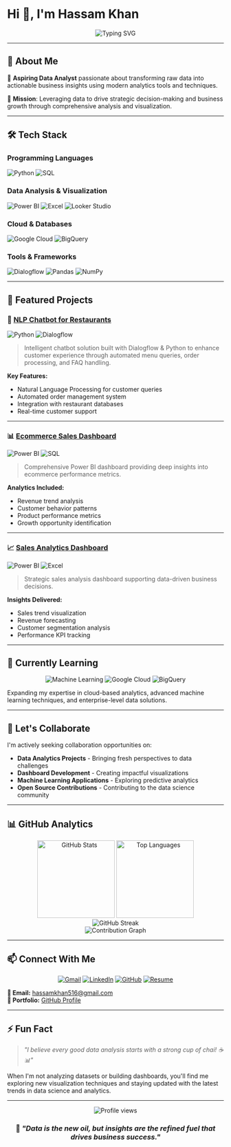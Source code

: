 # Hi 👋, I'm Hassam Khan

<div align="center">
  <img src="https://readme-typing-svg.herokuapp.com?font=Fira+Code&pause=1000&color=2196F3&center=true&vCenter=true&width=435&lines=Aspiring+Data+Analyst;Python+%7C+SQL+%7C+Power+BI+Expert;Turning+Data+into+Insights" alt="Typing SVG" />
</div>

---

## 🚀 About Me

💼 **Aspiring Data Analyst** passionate about transforming raw data into actionable business insights using modern analytics tools and techniques.

🎯 **Mission**: Leveraging data to drive strategic decision-making and business growth through comprehensive analysis and visualization.

---

## 🛠️ Tech Stack

### Programming Languages
![Python](https://img.shields.io/badge/Python-3776AB?style=for-the-badge&logo=python&logoColor=white)
![SQL](https://img.shields.io/badge/SQL-4479A1?style=for-the-badge&logo=postgresql&logoColor=white)

### Data Analysis & Visualization
![Power BI](https://img.shields.io/badge/Power%20BI-F2C811?style=for-the-badge&logo=powerbi&logoColor=black)
![Excel](https://img.shields.io/badge/Microsoft%20Excel-217346?style=for-the-badge&logo=microsoft-excel&logoColor=white)
![Looker Studio](https://img.shields.io/badge/Looker%20Studio-4285F4?style=for-the-badge&logo=google&logoColor=white)

### Cloud & Databases
![Google Cloud](https://img.shields.io/badge/Google%20Cloud-4285F4?style=for-the-badge&logo=googlecloud&logoColor=white)
![BigQuery](https://img.shields.io/badge/BigQuery-669DF6?style=for-the-badge&logo=googlebigquery&logoColor=white)

### Tools & Frameworks
![Dialogflow](https://img.shields.io/badge/Dialogflow-FF9800?style=for-the-badge&logo=dialogflow&logoColor=white)
![Pandas](https://img.shields.io/badge/Pandas-150458?style=for-the-badge&logo=pandas&logoColor=white)
![NumPy](https://img.shields.io/badge/NumPy-013243?style=for-the-badge&logo=numpy&logoColor=white)

---

## 🔭 Featured Projects

### 🤖 [NLP Chatbot for Restaurants](https://github.com/Hassamkhan888/Final-Deliverable-BC210414987-)
![Python](https://img.shields.io/badge/Python-3776AB?style=flat-square&logo=python&logoColor=white) 
![Dialogflow](https://img.shields.io/badge/Dialogflow-FF9800?style=flat-square&logo=dialogflow&logoColor=white)

> Intelligent chatbot solution built with Dialogflow & Python to enhance customer experience through automated menu queries, order processing, and FAQ handling.

**Key Features:**
- Natural Language Processing for customer queries
- Automated order management system
- Integration with restaurant databases
- Real-time customer support

---

### 📊 [Ecommerce Sales Dashboard](https://github.com/Hassamkhan888/ecommerce-sales-dashboard)
![Power BI](https://img.shields.io/badge/Power%20BI-F2C811?style=flat-square&logo=powerbi&logoColor=black)
![SQL](https://img.shields.io/badge/SQL-4479A1?style=flat-square&logo=postgresql&logoColor=white)

> Comprehensive Power BI dashboard providing deep insights into ecommerce performance metrics.

**Analytics Included:**
- Revenue trend analysis
- Customer behavior patterns
- Product performance metrics
- Growth opportunity identification

---

### 📈 [Sales Analytics Dashboard](https://github.com/Hassamkhan888/sales-analytics-dashboard)
![Power BI](https://img.shields.io/badge/Power%20BI-F2C811?style=flat-square&logo=powerbi&logoColor=black)
![Excel](https://img.shields.io/badge/Excel-217346?style=flat-square&logo=microsoft-excel&logoColor=white)

> Strategic sales analysis dashboard supporting data-driven business decisions.

**Insights Delivered:**
- Sales trend visualization
- Revenue forecasting
- Customer segmentation analysis
- Performance KPI tracking

---

## 🌱 Currently Learning

<div align="center">

![Machine Learning](https://img.shields.io/badge/Machine%20Learning-FF6F00?style=for-the-badge&logo=tensorflow&logoColor=white)
![Google Cloud](https://img.shields.io/badge/Google%20Cloud%20Advanced-4285F4?style=for-the-badge&logo=googlecloud&logoColor=white)
![BigQuery](https://img.shields.io/badge/BigQuery%20Advanced-669DF6?style=for-the-badge&logo=googlebigquery&logoColor=white)

</div>

Expanding my expertise in cloud-based analytics, advanced machine learning techniques, and enterprise-level data solutions.

---

## 🤝 Let's Collaborate

I'm actively seeking collaboration opportunities on:

- **Data Analytics Projects** - Bringing fresh perspectives to data challenges
- **Dashboard Development** - Creating impactful visualizations
- **Machine Learning Applications** - Exploring predictive analytics
- **Open Source Contributions** - Contributing to the data science community

---

## 📊 GitHub Analytics

<div align="center">
  <img height="180em" src="https://github-readme-stats.vercel.app/api?username=Hassamkhan888&show_icons=true&theme=tokyonight&include_all_commits=true&count_private=true" alt="GitHub Stats" />
  <img height="180em" src="https://github-readme-stats.vercel.app/api/top-langs/?username=Hassamkhan888&layout=compact&langs_count=8&theme=tokyonight" alt="Top Languages" />
</div>

<div align="center">
  <img src="https://github-readme-streak-stats.herokuapp.com/?user=Hassamkhan888&theme=tokyonight" alt="GitHub Streak" />
</div>

<div align="center">
  <img src="https://github-readme-activity-graph.vercel.app/graph?username=Hassamkhan888&theme=tokyo-night&hide_border=true" alt="Contribution Graph" />
</div>

---

## 📫 Connect With Me

<div align="center">

[![Gmail](https://img.shields.io/badge/Gmail-D14836?style=for-the-badge&logo=gmail&logoColor=white)](mailto:hassamkhan516@gmail.com)
[![LinkedIn](https://img.shields.io/badge/LinkedIn-0077B5?style=for-the-badge&logo=linkedin&logoColor=white)](https://www.linkedin.com/in/hassam-khan)
[![GitHub](https://img.shields.io/badge/GitHub-181717?style=for-the-badge&logo=github&logoColor=white)](https://github.com/Hassamkhan888)
[![Resume](https://img.shields.io/badge/Resume-FF5722?style=for-the-badge&logo=adobeacrobatreader&logoColor=white)](https://drive.google.com/file/d/1QJyB18fd4HQTyFUu18gqueqvIHnyucMm/view?usp=sharing)

</div>

**📧 Email:** [hassamkhan516@gmail.com](mailto:hassamkhan516@gmail.com)  
**🔗 Portfolio:** [GitHub Profile](https://github.com/Hassamkhan888)

---

## ⚡ Fun Fact

> *"I believe every good data analysis starts with a strong cup of chai! ☕📊"*

When I'm not analyzing datasets or building dashboards, you'll find me exploring new visualization techniques and staying updated with the latest trends in data science and analytics.

---

<div align="center">
  <img src="https://komarev.com/ghpvc/?username=Hassamkhan888&label=Profile%20views&color=0e75b6&style=flat" alt="Profile views" />
</div>

<div align="center">
  
### 💭 *"Data is the new oil, but insights are the refined fuel that drives business success."*

</div>
